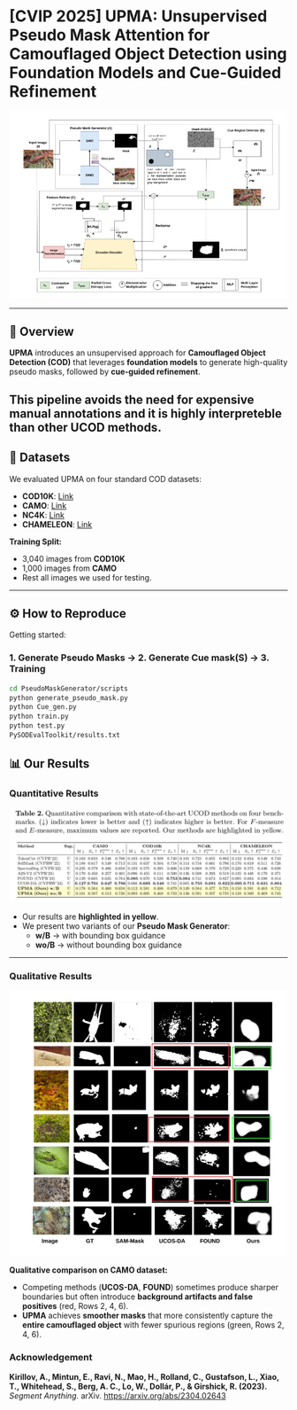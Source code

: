 # [CVIP 2025] UPMA: Unsupervised Pseudo Mask Attention for Camouflaged Object Detection using Foundation Models and Cue-Guided Refinement

![Framework](figure/Architecture_Diagram.png)

---
## 📌 Overview
**UPMA** introduces an unsupervised approach for **Camouflaged Object Detection (COD)** that leverages **foundation models** to generate high-quality pseudo masks, followed by **cue-guided refinement**.  

This pipeline avoids the need for expensive manual annotations and it is highly interpreteble than other UCOD methods.
---

## 📂 Datasets
We evaluated UPMA on four standard COD datasets:  

- **COD10K**: [Link](https://dengpingfan.github.io/pages/COD.html)  
- **CAMO**: [Link](https://sites.google.com/view/ltnghia/research/camo)  
- **NC4K**: [Link](https://github.com/JingZhang617/COD-Rank-Localize-and-Segment)  
- **CHAMELEON**: [Link](https://drive.google.com/drive/folders/1LN4sP2DRtWcWHcgDcaZcWBVZfoJKccJU?usp=drive_link)  

**Training Split:**  
- 3,040 images from **COD10K**  
- 1,000 images from **CAMO**
- Rest all images we used for testing.

---

## ⚙️ How to Reproduce

Getting started:  
### 1. Generate Pseudo Masks -> 2. Generate Cue mask(S)  -> 3. Training
```bash
cd PseudoMaskGenerator/scripts
python generate_pseudo_mask.py
python Cue_gen.py
python train.py
python test.py
PySODEvalToolkit/results.txt
```

## 📊 Our Results

### Quantitative Results
![Result](figure/Result.png)  

- Our results are **highlighted in yellow**.  
- We present two variants of our **Pseudo Mask Generator**:  
  - **w/B** → with bounding box guidance  
  - **wo/B** → without bounding box guidance  

---

### Qualitative Results
![Qualitative Result](figure/Qualititative_Result.png)  

**Qualitative comparison on CAMO dataset:**  
- Competing methods (**UCOS-DA**, **FOUND**) sometimes produce sharper boundaries but often introduce **background artifacts and false positives** (red, Rows 2, 4, 6).  
- **UPMA** achieves **smoother masks** that more consistently capture the **entire camouflaged object** with fewer spurious regions (green, Rows 2, 4, 6).  


### Acknowledgement

**Kirillov, A., Mintun, E., Ravi, N., Mao, H., Rolland, C., Gustafson, L., Xiao, T., Whitehead, S., Berg, A. C., Lo, W., Dollár, P., & Girshick, R. (2023).** *Segment Anything.* arXiv. https://arxiv.org/abs/2304.02643



